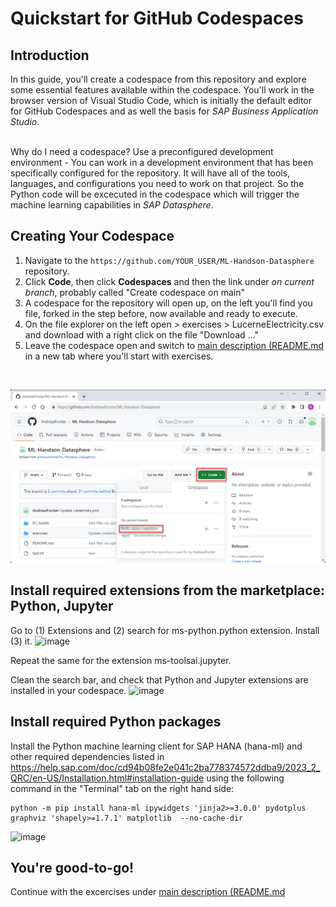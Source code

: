 # Quickstart for GitHub Codespaces

## Introduction

In this guide, you'll create a codespace from this repository and explore some essential features available within the codespace. You'll work in the browser version of Visual Studio Code, which is initially the default editor for GitHub Codespaces and as well the basis for *SAP Business Application Studio*.

<br> Why do I need a codespace? Use a preconfigured development environment - You can work in a development environment that has been specifically configured for the repository. It will have all of the tools, languages, and configurations you need to work on that project. So the Python code will be excecuted in the codespace which will trigger the machine learning capabilities in *SAP Datasphere*. 

## Creating Your Codespace

1. Navigate to the `https://github.com/YOUR_USER/ML-Handson-Datasphere` repository.
2. Click **Code**, then click **Codespaces** and then the link under *on current branch*, probably called "Create codespace on main"
3. A codespace for the repository will open up, on the left you'll find you file, forked in the step before, now available and ready to execute.
4. On the file explorer on the left open >  exercises > LucerneElectricity.csv and download with a right click on the file "Download ..."
5. Leave the codespace open and switch to [main description (README.md](../README.md) in a new tab where you'll start with exercises.

<br>

![activate Codespace with the forked repository](../01_Assets/img/020_Codespace.png) 

## Install required extensions from the marketplace: Python, Jupyter
Go to (1) Extensions and (2) search for ms-python.python extension. Install (3) it.
![image](https://github.com/Ermaconomist/ML-Handson-Datasphere/assets/145453780/a2e3f897-b96b-430c-b610-ba2b339cddbd)

Repeat the same for the extension ms-toolsai.jupyter.

Clean the search bar, and check that Python and Jupyter extensions are installed in your codespace.
![image](https://github.com/Ermaconomist/ML-Handson-Datasphere/assets/145453780/74fdfa30-747c-4f8a-b61f-66129636c5c1)

## Install required Python packages
Install the Python machine learning client for SAP HANA (hana-ml) and other required dependencies listed in https://help.sap.com/doc/cd94b08fe2e041c2ba778374572ddba9/2023_2_QRC/en-US/Installation.html#installation-guide using the following command in the "Terminal" tab on the right hand side: <br>

```
python -m pip install hana-ml ipywidgets 'jinja2>=3.0.0' pydotplus graphviz 'shapely>=1.7.1' matplotlib  --no-cache-dir
```


![image](https://github.com/Ermaconomist/ML-Handson-Datasphere/assets/145453780/0fb628bf-d0a1-4c26-80b0-3e71dfbefe78)

## You're good-to-go! 

Continue with the excercises under [main description (README.md](../README.md)  

